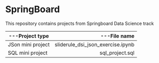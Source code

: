 # SpringBoard

This repository contains projects from Springboard Data Science track

|---Project type |---File name|
|----------------|----------------:|
| JSon mini project | sliderule_dsi_json_exercise.ipynb |
|SQL mini project |        sql_project.sql |

